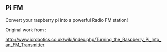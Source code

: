 Pi FM
-----

Convert your raspberry pi into a powerful Radio FM station!

Original work from :

http://www.icrobotics.co.uk/wiki/index.php/Turning_the_Raspberry_Pi_Into_an_FM_Transmitter
